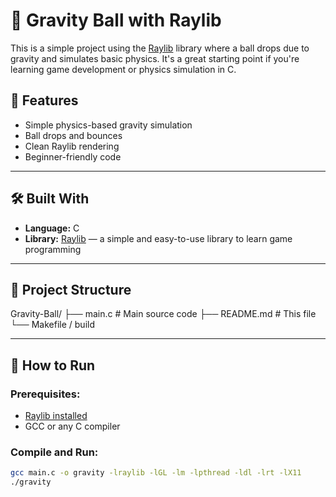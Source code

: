 ﻿# 🎱 Gravity Ball with Raylib

This is a simple project using the [Raylib](https://www.raylib.com/) library where a ball drops due to gravity and simulates basic physics. It's a great starting point if you're learning game development or physics simulation in C.

## 🚀 Features

- Simple physics-based gravity simulation
- Ball drops and bounces
- Clean Raylib rendering
- Beginner-friendly code

---

## 🛠️ Built With

- **Language:** C  
- **Library:** [Raylib](https://www.raylib.com/) — a simple and easy-to-use library to learn game programming

---

## 📂 Project Structure

Gravity-Ball/
├── main.c # Main source code
├── README.md # This file
└── Makefile / build


---

## 🧪 How to Run

### Prerequisites:
- [Raylib installed](https://github.com/raysan5/raylib/wiki/Working-on-GNU-Linux)
- GCC or any C compiler

### Compile and Run:
```bash
gcc main.c -o gravity -lraylib -lGL -lm -lpthread -ldl -lrt -lX11
./gravity
